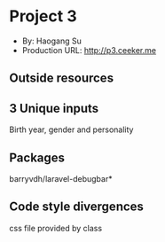 # Project 3
+ By: Haogang Su
+ Production URL: <http://p3.ceeker.me>

## Outside resources

## 3 Unique inputs
Birth year, gender and personality
## Packages
barryvdh/laravel-debugbar*

## Code style divergences
css file provided by class

